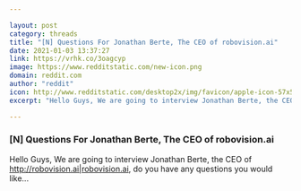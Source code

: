 ```yaml
---

layout: post
category: threads
title: "[N] Questions For Jonathan Berte, The CEO of robovision.ai"
date: 2021-01-03 13:37:27
link: https://vrhk.co/3oagcyp
image: https://www.redditstatic.com/new-icon.png
domain: reddit.com
author: "reddit"
icon: http://www.redditstatic.com/desktop2x/img/favicon/apple-icon-57x57.png
excerpt: "Hello Guys, We are going to interview Jonathan Berte, the CEO of [<http://robovision.ai|robovision.ai>](<https://robovision.ai>), do you have any questions you would like..."

---
```


### [N] Questions For Jonathan Berte, The CEO of robovision.ai

Hello Guys, We are going to interview Jonathan Berte, the CEO of [<http://robovision.ai|robovision.ai>](<https://robovision.ai>), do you have any questions you would like...